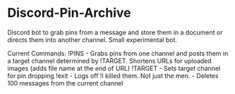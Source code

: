# Discord-Pin-Archive
Discord bot to grab pins from a message and store them in a document or directs them into another channel. Small experimental bot. 


Current Commands:
!PINS - Grabs pins from one channel and posts them in a target channel determined by !TARGET. Shortens URLs for uploaded images (adds file name at the end of URL)
!TARGET - Sets target channel for pin dropping
!exit - Logs off
!I killed them. Not just the men. - Deletes 100 messages from the current channel
